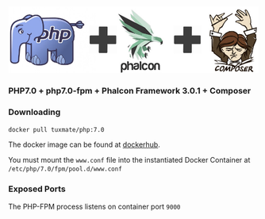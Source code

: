 ![Image](https://github.com/diogocavilha/docker-images/blob/master/assets/images/php-phalcon-composer-header.jpg)

### PHP7.0 + php7.0-fpm + Phalcon Framework 3.0.1 + Composer

### Downloading
```bash
docker pull tuxmate/php:7.0
```

The docker image can be found at [dockerhub](https://hub.docker.com/r/tuxmate/php/).

You must mount the `www.conf` file into the instantiated Docker Container at `/etc/php/7.0/fpm/pool.d/www.conf`

### Exposed Ports

The PHP-FPM process listens on container port `9000`
